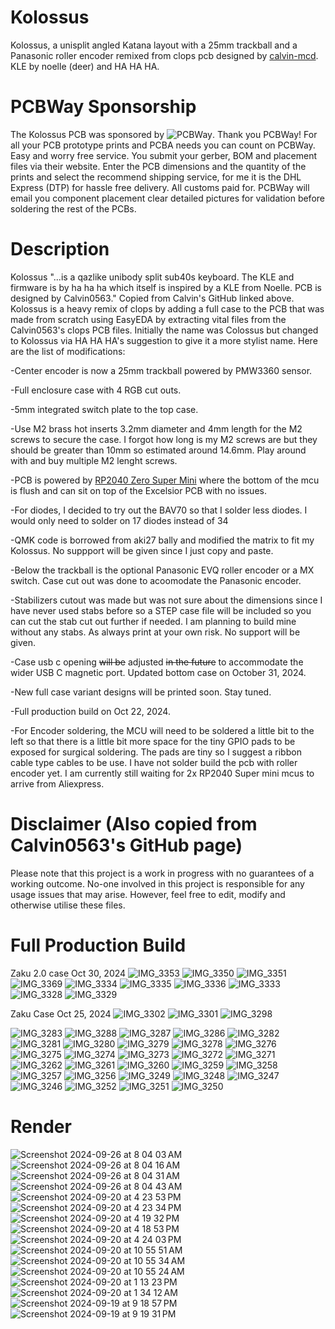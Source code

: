 # Kolossus
Kolossus, a unisplit angled Katana layout with a 25mm trackball and a Panasonic roller encoder remixed from clops pcb designed by [calvin-mcd](https://github.com/calvin-mcd/clops). KLE by noelle (deer) and HA HA HA.

# PCBWay Sponsorship
The Kolossus PCB was sponsored by ![PCBWay](https://github.com/user-attachments/assets/82c17f69-5ef3-4789-b983-2240ba9ae99a). Thank you PCBWay! For all your PCB prototype prints and PCBA needs you can count on PCBWay. Easy and worry free service. You submit your gerber, BOM and placement files via their website. Enter the PCB dimensions and the quantity of the prints and select the recommend shipping service, for me it is the DHL Express (DTP) for hassle free delivery.  All customs paid for. PCBWay will email you component placement clear detailed pictures for validation before soldering the rest of the PCBs.

# Description
Kolossus "...is a qazlike unibody split sub40s keyboard. The KLE and firmware is by ha ha ha which itself is inspired by a KLE from Noelle. PCB is designed by Calvin0563." Copied from Calvin's GitHub linked above. 
Kolossus is a heavy remix of clops by adding a full case to the PCB that was made from scratch using EasyEDA by extracting vital files from the Calvin0563's clops PCB files. Initially the name was Colossus but changed to Kolossus via HA HA HA's suggestion to give it a more stylist name.
Here are the list of modifications:

-Center encoder is now a 25mm trackball powered by PMW3360 sensor.

-Full enclosure case with 4 RGB cut outs.

-5mm integrated switch plate to the top case.

-Use M2 brass hot inserts 3.2mm diameter and 4mm length for the M2 screws to secure the case. I forgot how long is my M2 screws are but they should be greater than 10mm so estimated around 14.6mm. Play around with and buy multiple M2 lenght screws.

-PCB is powered by [RP2040 Zero Super Mini](https://www.aliexpress.com/item/1005007292787135.html?spm=a2g0o.order_list.order_list_main.11.46301802CibF9u) where the bottom of the mcu is flush and can sit on top of the Excelsior PCB with no issues.

-For diodes, I decided to try out the BAV70 so that I solder less diodes. I would only need to solder on 17 diodes instead of 34

-QMK code is borrowed from aki27 bally and modified the matrix to fit my Kolossus. No suppport will be given since I just copy and paste.

-Below the trackball is the optional Panasonic EVQ roller encoder or a MX switch. Case cut out was done to acoomodate the Panasonic encoder.

-Stabilizers cutout was made but was not sure about the dimensions since I have never used stabs before so a STEP case file will be included so you can cut the stab cut out further if needed. I am planning to build mine without any stabs. As always print at your own risk. No support will be given.

-Case usb c opening ~~will be~~ adjusted ~~in the future~~ to accommodate the wider USB C magnetic port. Updated bottom case on October 31, 2024.

-New full case variant designs will be printed soon. Stay tuned.

-Full production build on Oct 22, 2024.

-For Encoder soldering, the MCU will need to be soldered a little bit to the left so that there is a little bit more space for the tiny GPIO pads to be exposed for surgical soldering. The pads are tiny so I suggest a ribbon cable type cables to be use. I have not solder build the pcb with roller encoder yet. I am currently still waiting for 2x RP2040 Super mini mcus to arrive from Aliexpress.

# Disclaimer (Also copied from Calvin0563's GitHub page)

Please note that this project is a work in progress with no guarantees of a working outcome. No-one involved in this project is responsible for any usage issues that may arise. However, feel free to edit, modify and otherwise utilise these files.

# Full Production Build
Zaku 2.0 case Oct 30, 2024
![IMG_3353](https://github.com/user-attachments/assets/6025d42c-48b9-4c45-a1e8-0771c6bf5ab2)
![IMG_3350](https://github.com/user-attachments/assets/95a7feee-5a7d-4721-91bd-fe91590eb7ff)
![IMG_3351](https://github.com/user-attachments/assets/5c9756a2-a7ea-4abf-ace9-801ce1942669)
![IMG_3369](https://github.com/user-attachments/assets/5847465d-6136-4953-b2e2-22dffaa6c6a5)
![IMG_3334](https://github.com/user-attachments/assets/5e0c56ae-7406-4a98-82ae-b2884de1078b)
![IMG_3335](https://github.com/user-attachments/assets/fcba877d-2d5a-4d5d-a905-e6dacbdc87a0)
![IMG_3336](https://github.com/user-attachments/assets/3b233eef-9bb5-4381-94b4-190eb4bc78cf)
![IMG_3333](https://github.com/user-attachments/assets/a3b19d73-9f04-4bf6-9a6a-ce731e6fe9fb)
![IMG_3328](https://github.com/user-attachments/assets/7a4d0480-dbb2-4a16-b6e9-dc0acb9a4e0d)
![IMG_3329](https://github.com/user-attachments/assets/32f761a5-bbea-4f23-9513-a32e868f22bc)

Zaku Case Oct 25, 2024
![IMG_3302](https://github.com/user-attachments/assets/0c1c5401-5f9c-49b8-9815-b108e9138a87)
![IMG_3301](https://github.com/user-attachments/assets/6d5d1873-649e-4ed1-9888-ae11212a8626)
![IMG_3298](https://github.com/user-attachments/assets/eb3bdd59-c924-4e5b-bb42-9405790eefa4)

![IMG_3283](https://github.com/user-attachments/assets/3be696b9-bb7d-40f8-96e7-5dc84e3f6a7e)
![IMG_3288](https://github.com/user-attachments/assets/78abf4ae-5e4e-4c46-be71-286528e8b317)
![IMG_3287](https://github.com/user-attachments/assets/6e5900a5-a889-4af5-9cb0-5b8d3b9116c3)
![IMG_3286](https://github.com/user-attachments/assets/104d5df0-f0b0-4753-805d-cb4869411ab2)
![IMG_3282](https://github.com/user-attachments/assets/806d52be-7d97-47f5-8774-409f689d8fdd)
![IMG_3281](https://github.com/user-attachments/assets/3fd039f1-9d1e-4d6b-950c-bd304288762d)
![IMG_3280](https://github.com/user-attachments/assets/73e5aea5-ff6a-437b-81bf-cb1e72c92992)
![IMG_3279](https://github.com/user-attachments/assets/693ed9c2-74b1-4997-be5f-45229ae0b119)
![IMG_3278](https://github.com/user-attachments/assets/2e98fa68-82f6-4c3a-9291-2229addc862f)
![IMG_3276](https://github.com/user-attachments/assets/5df39593-bca7-4796-a2e1-d424a1bbe3cb)
![IMG_3275](https://github.com/user-attachments/assets/6dbc614c-f5f5-46d3-a7a1-8da27c97f580)
![IMG_3274](https://github.com/user-attachments/assets/2d97fc04-2dca-4435-aa81-4c9a1c6440f9)
![IMG_3273](https://github.com/user-attachments/assets/c027ec71-1175-4a85-adc2-ad134f2ec437)
![IMG_3272](https://github.com/user-attachments/assets/60196f04-d786-42a7-a3f1-38aba194dba2)
![IMG_3271](https://github.com/user-attachments/assets/d5542efb-9f8e-436e-8d28-3aac3ffd7739)
![IMG_3262](https://github.com/user-attachments/assets/3b112dba-d578-40dd-b02c-b05f65bfff65)
![IMG_3261](https://github.com/user-attachments/assets/f94ccb80-a357-44f8-bf01-ca7f09a836b5)
![IMG_3260](https://github.com/user-attachments/assets/16fbd354-9b1e-48a3-b5a0-28e2c9eb3e9a)
![IMG_3259](https://github.com/user-attachments/assets/dc117e9e-7233-47c5-86fa-a490f610a728)
![IMG_3258](https://github.com/user-attachments/assets/e8259cd6-9102-471a-8ef2-7b4c04785153)
![IMG_3257](https://github.com/user-attachments/assets/8790cc30-7a2c-4515-88c7-b51d4618e30b)
![IMG_3256](https://github.com/user-attachments/assets/1945b63c-dcb0-4a7c-b7fa-fcbe7d74c68d)
![IMG_3249](https://github.com/user-attachments/assets/ed447333-ef91-47b2-8749-d9cf46168b0f)
![IMG_3248](https://github.com/user-attachments/assets/1c051693-02d6-4aff-aeab-eda9e63afc56)
![IMG_3247](https://github.com/user-attachments/assets/0058cbf1-7aca-4dfe-86b7-7a9f50d4d573)
![IMG_3246](https://github.com/user-attachments/assets/3c933d22-055b-4361-8b6a-14fe9cbd09d4)
![IMG_3252](https://github.com/user-attachments/assets/2b23ef68-ef57-43e7-856e-d5813e7e4134)
![IMG_3251](https://github.com/user-attachments/assets/b0d8ec24-1efd-4a61-8be2-f80e039e2d97)
![IMG_3250](https://github.com/user-attachments/assets/4e005074-72ca-4f83-85eb-190772bd12b8)

# Render
![Screenshot 2024-09-26 at 8 04 03 AM](https://github.com/user-attachments/assets/ec9a115b-db2f-4f9d-aaca-1e2756ef8144)
![Screenshot 2024-09-26 at 8 04 16 AM](https://github.com/user-attachments/assets/a66406fb-8bb5-4d51-b947-68c3928154cf)
![Screenshot 2024-09-26 at 8 04 31 AM](https://github.com/user-attachments/assets/b12fa8b9-c00d-4159-8198-a1d57cd70bc3)
![Screenshot 2024-09-26 at 8 04 43 AM](https://github.com/user-attachments/assets/b26e6164-c2a6-4206-9b74-686d91a84068)
![Screenshot 2024-09-20 at 4 23 53 PM](https://github.com/user-attachments/assets/885f3d1f-4e60-45b8-9c4d-4102d6f56934)
![Screenshot 2024-09-20 at 4 23 34 PM](https://github.com/user-attachments/assets/66ec3739-0fcd-4242-8f99-9efc096cbd50)
![Screenshot 2024-09-20 at 4 19 32 PM](https://github.com/user-attachments/assets/8ad193bf-0be0-4417-a7e1-6aa376014497)
![Screenshot 2024-09-20 at 4 18 53 PM](https://github.com/user-attachments/assets/fdf5051f-7a88-42b9-a33c-4a7afa523c7c)
![Screenshot 2024-09-20 at 4 24 03 PM](https://github.com/user-attachments/assets/13861782-6918-46dc-8afe-3d4bab1e12d7)
![Screenshot 2024-09-20 at 10 55 51 AM](https://github.com/user-attachments/assets/f3c19e19-df7e-4781-992a-0562fea57d62)
![Screenshot 2024-09-20 at 10 55 34 AM](https://github.com/user-attachments/assets/b39d9842-5438-4a45-beaf-51534ed828f2)
![Screenshot 2024-09-20 at 10 55 24 AM](https://github.com/user-attachments/assets/60d1f5ef-b335-486c-8c3c-ea18dfa9211a)
![Screenshot 2024-09-20 at 1 13 23 PM](https://github.com/user-attachments/assets/4ae10bff-4a1a-4c67-b848-74d610c482b9)
![Screenshot 2024-09-20 at 1 34 12 AM](https://github.com/user-attachments/assets/e85a7f86-9a11-4ed2-a616-1b1eb7451701)
![Screenshot 2024-09-19 at 9 18 57 PM](https://github.com/user-attachments/assets/3dbb3735-79c6-433b-84cb-c371d4bd6e93)
![Screenshot 2024-09-19 at 9 19 31 PM](https://github.com/user-attachments/assets/f5515c14-5962-40bd-bf02-358b85a50d98)

